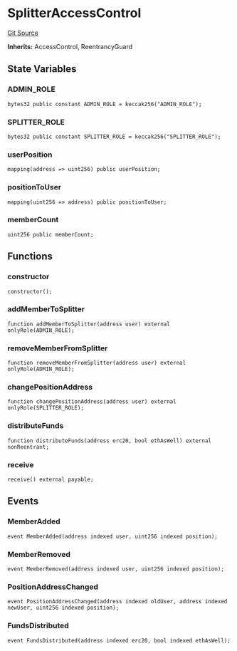 # SplitterAccessControl
[Git Source](https://github.com//Team3dVidyaGames/Contracts/blob/c23d2f00a078c0b63e567bcd930645e3fd252715/src/contracts/splitter/SplitterAccessControl.sol)

**Inherits:**
AccessControl, ReentrancyGuard


## State Variables
### ADMIN_ROLE

```solidity
bytes32 public constant ADMIN_ROLE = keccak256("ADMIN_ROLE");
```


### SPLITTER_ROLE

```solidity
bytes32 public constant SPLITTER_ROLE = keccak256("SPLITTER_ROLE");
```


### userPosition

```solidity
mapping(address => uint256) public userPosition;
```


### positionToUser

```solidity
mapping(uint256 => address) public positionToUser;
```


### memberCount

```solidity
uint256 public memberCount;
```


## Functions
### constructor


```solidity
constructor();
```

### addMemberToSplitter


```solidity
function addMemberToSplitter(address user) external onlyRole(ADMIN_ROLE);
```

### removeMemberFromSplitter


```solidity
function removeMemberFromSplitter(address user) external onlyRole(ADMIN_ROLE);
```

### changePositionAddress


```solidity
function changePositionAddress(address user) external onlyRole(SPLITTER_ROLE);
```

### distributeFunds


```solidity
function distributeFunds(address erc20, bool ethAsWell) external nonReentrant;
```

### receive


```solidity
receive() external payable;
```

## Events
### MemberAdded

```solidity
event MemberAdded(address indexed user, uint256 indexed position);
```

### MemberRemoved

```solidity
event MemberRemoved(address indexed user, uint256 indexed position);
```

### PositionAddressChanged

```solidity
event PositionAddressChanged(address indexed oldUser, address indexed newUser, uint256 indexed position);
```

### FundsDistributed

```solidity
event FundsDistributed(address indexed erc20, bool indexed ethAsWell);
```

